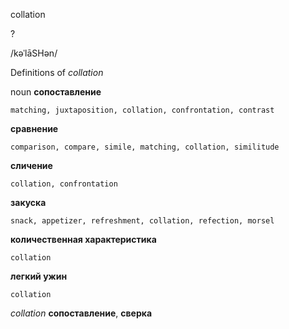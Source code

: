 collation

?

/kəˈlāSHən/

Definitions of _collation_

noun
**сопоставление**

    matching, juxtaposition, collation, confrontation, contrast
**сравнение**

    comparison, compare, simile, matching, collation, similitude
**сличение**

    collation, confrontation
**закуска**

    snack, appetizer, refreshment, collation, refection, morsel
**количественная характеристика**

    collation
**легкий ужин**

    collation

_collation_
**сопоставление**, **сверка**